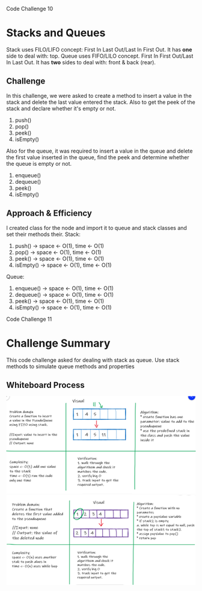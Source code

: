 Code Challenge 10

# Stacks and Queues

Stack uses FILO/LIFO concept: First In Last Out/Last In First Out. It has **one** side to deal with: top.
Queue uses FIFO/LILO concept. First In First Out/Last In Last Out. It has **two** sides to deal with: front & back (rear).

## Challenge
In this challenge, we were asked to create a method to insert a value in the stack and delete the last value entered the stack. Also to get the peek of the stack and declare whether it's empty or not.
1. push()
2. pop()
3. peek()
4. isEmpty()

Also for the queue, it was required to insert a value in the queue and delete the first value inserted in the queue, find the peek and determine whether the queue is empty or not.
1. enqueue()
2. dequeue()
3. peek()
4. isEmpty()

## Approach & Efficiency
I created class for the node and import it to queue and stack classes and set their methods their.
Stack:
1. push() -> space <- O(1), time <- O(1)
2. pop() -> space <- O(1), time <- O(1)
3. peek() -> space <- O(1), time <- O(1)
4. isEmpty() -> space <- O(1), time <- O(1)

Queue:
1. enqueue() -> space <- O(1), time <- O(1)
2. dequeue() -> space <- O(1), time <- O(1)
3. peek() -> space <- O(1), time <- O(1)
4. isEmpty() -> space <- O(1), time <- O(1)

Code Challenge 11

# Challenge Summary
This code challenge asked for dealing with stack as queue. Use stack methods to simulate queue methods and properties

## Whiteboard Process
![](./assests/1.png)
![](./assests/2.png)
